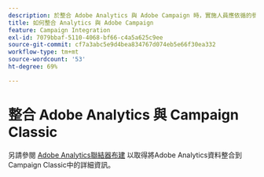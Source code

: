 ```yaml
---
description: 於整合 Adobe Analytics 與 Adobe Campaign 時，實施人員應依循的參考架構、指導原則、設定步驟與測試等方面的相關資料。
title: 如何整合 Analytics 與 Adobe Campaign
feature: Campaign Integration
exl-id: 7079bbaf-5110-4068-bf66-c4a5a625c9ee
source-git-commit: cf7a3abc5e9d4bea834767d074eb5e66f30ea332
workflow-type: tm+mt
source-wordcount: '53'
ht-degree: 69%

---
```


# 整合 Adobe Analytics 與 Campaign Classic

另請參閱 [Adobe Analytics聯結器布建](https://experienceleague.adobe.com/docs/campaign-classic/using/getting-started/connectors/analytics-connector/adobe-analytics-provisioning.html) 以取得將Adobe Analytics資料整合到Campaign Classic中的詳細資訊。
